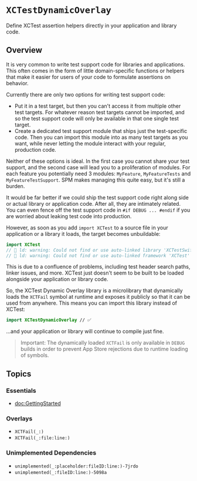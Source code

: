# ``XCTestDynamicOverlay``

Define XCTest assertion helpers directly in your application and library code.

## Overview

It is very common to write test support code for libraries and applications. This often comes in the 
form of little domain-specific functions or helpers that make it easier for users of your code to 
formulate assertions on behavior.

Currently there are only two options for writing test support code:

* Put it in a test target, but then you can't access it from multiple other test targets. For 
whatever reason test targets cannot be imported, and so the test support code will only be available 
in that one single test target.
* Create a dedicated test support module that ships just the test-specific code. Then you can import 
this module into as many test targets as you want, while never letting the module interact with your 
regular, production code.

Neither of these options is ideal. In the first case you cannot share your test support, and the 
second case will lead you to a proliferation of modules. For each feature you potentially need 3 
modules: `MyFeature`, `MyFeatureTests` and `MyFeatureTestSupport`. SPM makes managing this quite 
easy, but it's still a burden.

It would be far better if we could ship the test support code right along side or actual library or 
application code. After all, they are intimately related. You can even fence off the test support 
code in `#if DEBUG ... #endif` if you are worried about leaking test code into production.

However, as soon as you add `import XCTest` to a source file in your application or a library it 
loads, the target becomes unbuildable:

```swift
import XCTest
// 🛑 ld: warning: Could not find or use auto-linked library 'XCTestSwiftSupport'
// 🛑 ld: warning: Could not find or use auto-linked framework 'XCTest'
```

This is due to a confluence of problems, including test header search paths, linker issues, and 
more. XCTest just doesn't seem to be built to be loaded alongside your application or library code.

So, the XCTest Dynamic Overlay library is a microlibrary that dynamically loads the `XCTFail` symbol
at runtime and exposes it publicly so that it can be used from anywhere. This means you can import
this library instead of XCTest:

```swift
import XCTestDynamicOverlay // ✅
```

…and your application or library will continue to compile just fine.

> Important: The dynamically loaded `XCTFail` is only available in `DEBUG` builds in order
to prevent App Store rejections due to runtime loading of symbols.

## Topics

### Essentials

- <doc:GettingStarted>

### Overlays

- ``XCTFail(_:)``
- ``XCTFail(_:file:line:)``

### Unimplemented Dependencies

- ``unimplemented(_:placeholder:fileID:line:)-7jrdo``
- ``unimplemented(_:fileID:line:)-5098a``
